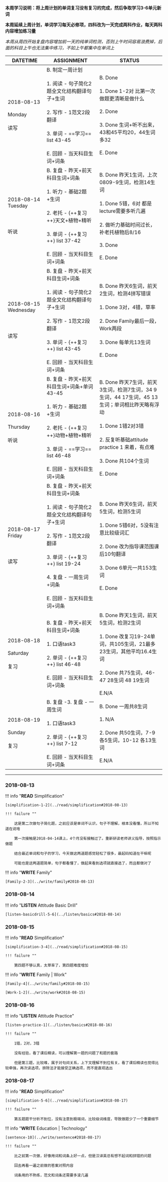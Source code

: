 **本周学习说明：将上周计划的单词复习没有复习的完成，然后争取学习3-6单元新词**

**本周延续上周计划，单词学习每天必修项，四科改为一天完成两科作业，每天两科内容增加练习量**

*本周从周四开始复盘内容增加前一天的纯单词检测，否则上午时间容易浪费掉，后面的科目上午也无法集中练习，不如上午都集中在单词上*


DATETIME |  ASSIGNMENT | STATUS
------------ | ------------- | -------------
2018-08-13 <br><br> Monday <br><br>读写 | B. 制定一周计划<br><br> 1. 阅读 - 句子简化2题全文化结构翻译句子+生词<br><br>2. 写作 - 1范文2段翻译<br><br>3. 单词 - ==学习== list 43-45 <br><br>E. 回顾 - 当天科目生词+词条 | B. Done<br><br>1. Done 1-2对 比第一次做题更清晰是做什么<br><br>2. Done<br><br>3. Done 生词+听不出来，43和45平均20，44生词多32<br><br>E. Done
2018-08-14 Tuesday <br><br> <br><br>听说 | B. 复盘 - 昨天+前天科目生词+词条<br><br>1. 听力 - 基础2题+生词<br><br> 2. 老托 - {++复习++}天文+植物+精听<br><br>3. 单词 - {++复习++} list 37-42 <br><br>E. 回顾 - 当天科目生词+词条 | B. Done 昨天1生词，上次0809-9生词，检测14生词<br><br>1. Done 5错，6对 都是lecture需要多听几遍<br><br>2. 做听力基础时间过长，补老托植物后8/16<br><br>3. Done<br><br>E. Done
2018-08-15 Wednesday <br><br> <br><br>读写 | B. 复盘 - 昨天+前天科目生词+词条<br><br>1. 阅读 - 句子简化2题全文化结构翻译句子+生词<br><br>2. 写作 - 1范文2段翻译<br><br>3. 单词 - {++复习++} list 43-45 <br><br>E. 回顾 - 当天科目生词+词条 | B. Done 昨天6生词，前天2生词，检测4拼写错误<br><br>1. Done 3对，4错，草率<br><br>2. Done Family最后一段，Work两段<br><br>3. Done 每单元13生词<br><br>E. Done
2018-08-16 <br><br> Thursday <br><br>听说  | B. 复盘 - 昨天+前天科目生词+词条+单词43-45<br><br>1. 听力 - 基础2题+生词<br><br> 2. 老托 - {++复习++}动物+植物+精听<br><br>3. 单词 - ==学习== list 46-48 <br><br>E. 回顾 - 当天科目生词+词条 | B. Done 昨天7生词，前天3生词，检测7生词，34 9生词，44 17生词，45 13生词；单词相比昨天略有浮动<br><br>1. Done 1错2对3错<br><br>2. 反复听基础attitude practice 1 来着，有点难<br><br>3. Done 共104个生词<br><br>E. Done
2018-08-17 Friday <br><br> <br><br>读写 | B. 复盘 - 昨天+前天科目生词+词条<br><br>1. 阅读 - 句子简化2题全文化结构翻译句子+生词<br><br>2. 写作 - 1范文2段翻译<br><br>3. 单词 - {++复习++} list 19-24<br><br>4. 复盘 - 一周生词+词条<br><br>E. 回顾 - 当天科目生词+词条 | B. Done 昨天6生词，前天5生词，检测5生词<br><br>1. Done 5错6对，5没有注意比较级词汇<br><br>2. Done 改为指导课范围课后10句翻译<br><br>3. Done 6单元一共153生词<br><br>E. Done
2018-08-18 <br><br> Saturday <br><br>复习 | B. 复盘 - 昨天+前天科目生词+词条 <br><br>1. 口语task3<br><br>2. 单词 - {++复习++} list 46-48 <br><br>E. 回顾 - 当天科目生词+词条 | B. Done 昨天1生词，前天5生词，检测2生词<br><br>1. Done 改复习19-24单词，共105生词，21最多23生词，其他平均16.4生词<br><br>2. Done 共75生词，46-47 28生词 48 19生词<br><br>E.N/A
2018-08-19 <br><br> Sunday<br><br>复习  | B. 复盘 -3. 复盘 - 一周生词<br><br>1. 口语task3<br><br>2. 单词 - {++复习++} list 7-12 <br><br>E. 回顾 - 当天科目生词+词条 | B. Done 一周共8生词<br><br>1. N/A<br><br>2. Done 共50生词，7-9 各5生词，10-12 各13生词<br><br>E.N/A


----
    
### 2018-08-13

!!! info "**READ** Simplification"
    
    [simplification-1-2](../read/simplification#2018-08-13)
    
    !!! failure ""
        
        这是第二次做句子简化题，之前应该是单词不认识，句子不理解，根本没看懂，所以不知道在说啥
        
        第一次接触是2018-04-14课上，4个月没有接触过了。重新研读老师讲义指导，按照指示做题
        
        结合最近单词和句子的学习，今天做这两道题感觉轻松了很多，最起码知道在干嘛呢
        
        可能也是这两道题简单，句子都看懂了，做起来看到选项就直接选了，而且都做对了
    
!!! info "**WRITE** Family"
    
    [Family-2-3](../write/family#2018-08-13)
    
### 2018-08-14
        
!!! info "**LISTEN** Attitude Basic Drill"
    
    [listen-basicdrill-5-6](../listen/basics#2018-08-14)
    
### 2018-08-15

!!! info "**READ** Simplification"
    
    [simplification-3-4](../read/simplification#2018-08-15)
    
    !!! failure ""
    
        第四题不够认真，太草率了，第四题难度增加
        
!!! info "**WRITE** Family | Work"
    
    [Family-4](../write/family#2018-08-15)
    
    [Work-1-2](../write/work#2018-08-15)
    
### 2018-08-16
        
!!! info "**LISTEN** Attitude Practice"
    
    [listen-practice-1](../listen/basics#2018-08-16)

    !!! failure ""
        
        1错，2对，3错
        
        没有经验，看了课后精读，可以理解第一题的问题了和题的套路
        
        但是第三题，比较难，属于对句间关系，上下文理解不到位有关，看了课后精读也觉得比较牵强，再次读选项，排除法才能接受正确选项，而不是直观选出
        
### 2018-08-17

!!! info "**READ** Simplification"
    
    [simplification-5-6](../read/simplification#2018-08-17)
    
    !!! failure ""
    
        第五题题干分析不到位，没有注意到极端词，比较级词维度，导致做题少了一个重要细节
        
!!! info "**WRITE** Education | Technology"

    [sentence-10](../write/sentence#2018-08-17)
    
    !!! failure ""
    
        比之前第一次做，好像用词和词条上好一点，但是汉译英总有想不起词和拼错的问题
        
        回去再看一遍之前做的答案对照内容
        
        词条用的不熟练，范文和词条还需要多滚几遍